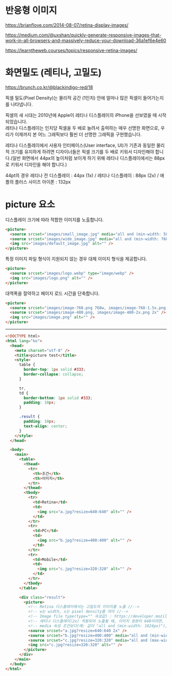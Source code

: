# 반응형 이미지

https://brianflove.com/2014-08-07/retina-display-images/

https://medium.com/@uxshan/quickly-generate-responsive-images-that-work-in-all-browsers-and-massively-reduce-your-download-36a1ef6e4e60

https://learntheweb.courses/topics/responsive-retina-images/

# 화면밀도 (레티나, 고밀도)

https://brunch.co.kr/@blackindigo-red/18

픽셀 밀도(Pixel Density)는 물리적 공간 (1인치) 안에 얼마나 많은 픽셀이 들어가는지를 나타냅니다.

픽셀의 새 시대는 2010년에 Apple이 레티나 디스플레이의 iPhone을 선보였을 때 시작되었습니다.  
레티나 디스플레이는 인치당 픽셀을 두 배로 늘려서 출력하는 매우 선명한 화면으로, 우리가 이제까지 본 어느 그래픽보다 훨씬 더 선명한 그래픽을 구현했습니다.

레티나 디스플레이에서 사용자 인터페이스(User interface, UI)가 기존과 동일한 물리적 크기를 유지하게 하려면 디자이너들은 픽셀 크기를 두 배로 키워서 디자인해야 합니다.(일반 화면에서 44px의 높이처럼 보이게 하기 위해 레티나 디스플레이에서는 88px로 키워서 디자인을 해야 합니다.)

44pt의 경우
레티나 전 디스플레이 : 44px (1x) / 레티나 디스플레이 : 88px (2x) / 애플의 플러스 사이즈 아이폰 : 132px

# picture 요소

디스플레이 크기에 따라 적합한 이미지를 노출합니다.

```html
<picture>
  <source srcset="images/small_image.jpg" media="all and (min-width: 586px)" />
  <source srcset="images/wide_image.jpg" media="all and (min-width: 768px)" />
  <img src="images/default_image.jpg" alt="" />
</picture>
```

특정 이미지 파일 형식이 지원되지 않는 경우 대체 이미지 형식을 제공합니다.

```html
<picture>
  <source srcset="images/logo.webp" type="image/webp" />
  <img src="images/logo.png" alt="" />
</picture>
```

대역폭을 절약하고 페이지 로드 시간을 단축합니다.

```html
<picture>
  <source srcset="images/image-768.png 768w, images/image-768-1.5x.png 1.5x" />
  <source srcset="images/image-480.png, images/image-480-2x.png 2x" />
  <img src="images/image.png" alt="" />
</picture>
```

---

```html
<!DOCTYPE html>
<html lang="ko">
  <head>
    <meta charset="utf-8" />
    <title>picture test</title>
    <style>
      table {
        border-top: 1px solid #333;
        border-collapse: collapse;
      }

      tr,
      td {
        border-bottom: 1px solid #333;
        padding: 10px;
      }

      .result {
        padding: 10px;
        text-align: center;
      }
    </style>
  </head>

  <body>
    <main>
      <table>
        <thead>
          <tr>
            <th>조건</th>
            <th>이미지</th>
          </tr>
        </thead>
        <tbody>
          <tr>
            <td>Retina</td>
            <td>
              <img src="a.jpg?resize=640:640" alt="" />
            </td>
          </tr>
          <tr>
            <td>PC</td>
            <td>
              <img src="b.jpg?resize=400:400" alt="" />
            </td>
          </tr>
          <tr>
            <td>Mobile</td>
            <td>
              <img src="c.jpg?resize=320:320" alt="" />
            </td>
          </tr>
        </tbody>
      </table>

      <div class="result">
        <picture>
          <!-- Retina 디스플레이에서는 고밀도의 이미지를 노출 //-->
          <!-- w는 width, x는 pixel density를 의미 //-->
          <!-- Image file type(type="" 속성값) : https://developer.mozilla.org/en-US/docs/Web/Media/Formats/Image_types //-->
          <!-- 레티나 디스플레이(2x) 적용되어 노출될 때, 이미지 원본이 640이라면, 실제 노출은 320으로 노출됨 (예: 원본이 600 사이즈라면 2x 실제 노출될 때는 300 으로 노출된다는 의미) //-->
          <!-- media 속성 조건보다(예: 값이 "all and (min-width: 1024px)"), 2x 값 조건을 우선하여 노출됨 //-->
          <source srcset="a.jpg?resize=640:640 2x" />
          <source srcset="b.jpg?resize=400:400" media="all and (min-width: 1024px)" />
          <source srcset="c.jpg?resize=320:320" media="all and (max-width: 1023px)" />
          <img src="c.jpg?resize=320:320" alt="" />
        </picture>
      </div>
    </main>
  </body>
</html>
```
